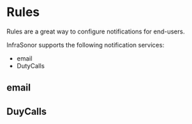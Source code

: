 # Rules

Rules are a great way to configure notifications for end-users.

InfraSonor supports the following notification services:

* email
* DutyCalls


## email

## DuyCalls
